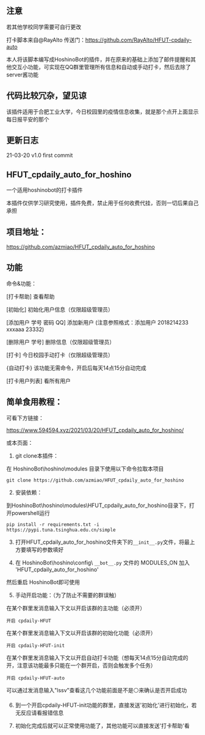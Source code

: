 
## 注意

若其他学校同学需要可自行更改

打卡脚本来自@RayAlto
传送门：https://github.com/RayAlto/HFUT-cpdaily-auto

本人将该脚本编写成HoshinoBot的插件，并在原来的基础上添加了邮件提醒和其他交互小功能，可实现在QQ群里管理所有信息和自动或手动打卡，然后去除了server酱功能

## 代码比较冗杂，望见谅

该插件适用于合肥工业大学，今日校园里的疫情信息收集，就是那个点开上面显示每日报平安的那个

## 更新日志

21-03-20    v1.0    first commit

## HFUT_cpdaily_auto_for_hoshino

一个适用hoshinobot的打卡插件

本插件仅供学习研究使用，插件免费，禁止用于任何收费代挂，否则一切后果自己承担

## 项目地址：
https://github.com/azmiao/HFUT_cpdaily_auto_for_hoshino

## 功能

命令&功能：

[打卡帮助] 查看帮助

[初始化] 初始化用户信息（仅限超级管理员）

[添加用户 学号 密码 QQ] 添加新用户  (注意参照格式：添加用户 2018214233 xxxaaa 23332)

[删除用户 学号] 删除信息（仅限超级管理员）

[打卡] 今日校园手动打卡（仅限超级管理员）

{自动打卡} 该功能无需命令，开启后每天14点15分自动完成

[打卡用户列表] 看所有用户

## 简单食用教程：

可看下方链接：

https://www.594594.xyz/2021/03/20/HFUT_cpdaily_auto_for_hoshino/

或本页面：

1. git clone本插件：

在 HoshinoBot\hoshino\modules 目录下使用以下命令拉取本项目
```
git clone https://github.com/azmiao/HFUT_cpdaily_auto_for_hoshino
```

2. 安装依赖：

到HoshinoBot\hoshino\modules\HFUT_cpdaily_auto_for_hoshino目录下，打开powershell运行
```
pip install -r requirements.txt -i https://pypi.tuna.tsinghua.edu.cn/simple
```

3. 打开HFUT_cpdaily_auto_for_hoshino文件夹下的`__init__.py`文件，将最上方要填写的参数填好

4. 在 HoshinoBot\hoshino\config\ `__bot__.py` 文件的 MODULES_ON 加入 'HFUT_cpdaily_auto_for_hoshino'

然后重启 HoshinoBot即可使用

5. 手动开启功能：（为了防止不需要的群误触）

在某个群里发消息输入下文以开启该群的主功能（必须开）
```
开启 cpdaily-HFUT
```
在某个群里发消息输入下文以开启该群的初始化功能（必须开）
```
开启 cpdaily-HFUT-init
```
在某个群里发消息输入下文以开启自动打卡功能（想每天14点15分自动完成的开，注意该功能最多只能在一个群开启，否则会触发多个任务）
```
开启 cpdaily-HFUT-auto
```

可以通过发消息输入"lssv"查看这几个功能前面是不是⚪来确认是否开启成功

6. 到一个开启cpdaily-HFUT-init功能的群里，直接发送'初始化'进行初始化，若无反应请看报错信息

7. 初始化完成后就可以正常使用功能了，其他功能可以直接发送'打卡帮助'看
